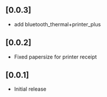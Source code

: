 ## [0.0.3]

- add bluetooth_thermal+printer_plus

## [0.0.2]

- Fixed papersize for printer receipt

## [0.0.1]

- Initial release